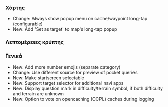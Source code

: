 ### Χάρτης
- Change: Always show popup menu on cache/waypoint long-tap (configurable)
- New: Add 'Set as target' to map's long-tap popup

### Λεπτομέρειες κρύπτης

### Γενικά
- New: Add more number emojis (separate category)
- Change: Use different source for preview of pocket queries
- New: Make startscreen selectable
- New: Support target selector for additional navi apps
- New: Display question mark in difficulty/terrain symbol, if both difficulty and terrain are unknown
- New: Option to vote on opencaching (OCPL) caches during logging
